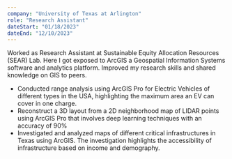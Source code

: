 ```yaml
---
company: "University of Texas at Arlington"
role: "Research Assistant"
dateStart: "01/18/2023"
dateEnd: "12/10/2023"
---
```


Worked as Research Assistant at Sustainable Equity Allocation Resources (SEAR) Lab. Here I got exposed to ArcGIS a Geospatial Information Systems software and analytics platform. Improved my research skills and shared knowledge on GIS to peers.

- Conducted range analysis using ArcGIS Pro for Electric Vehicles of different types in the USA, highlighting the maximum area an EV can cover in one charge.
- Reconstruct a 3D layout from a 2D neighborhood map of LIDAR points using ArcGIS Pro that involves deep learning techniques with an accuracy of 90%
- Investigated and analyzed maps of different critical infrastructures in Texas using ArcGIS. The investigation highlights the accessibility of infrastructure based on income and demography.
